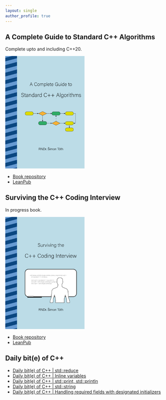 ```yaml
---
layout: single
author_profile: true
---
```


## A Complete Guide to Standard C++ Algorithms

Complete upto and including C++20.

[<img src="assets/images/book_algorithms_cover.png" width="50%">](https://leanpub.com/cpp-algorithms-guide)

- [Book repository](https://github.com/HappyCerberus/book-cpp-algorithms)
- [LeanPub](https://leanpub.com/cpp-algorithms-guide)

## Surviving the C++ Coding Interview

In progress book.

[<img src="assets/images/book_coding_interview_cover.png" width="50%">](https://leanpub.com/cpp-coding-interview)

- [Book repository](https://leanpub.com/cpp-coding-interview)
- [LeanPub](https://leanpub.com/cpp-coding-interview)

## Daily bit(e) of C++

<ul>
<!-- SUBSTACK:START --><li><a href="https://simontoth.substack.com/p/daily-bite-of-c-stdreduce">Daily bit&lpar;e&rpar; of C++ | std::reduce</a></li><li><a href="https://simontoth.substack.com/p/daily-bite-of-c-inline-variables">Daily bit&lpar;e&rpar; of C++ | Inline variables</a></li><li><a href="https://simontoth.substack.com/p/daily-bite-of-c-stdprint-stdprintln">Daily bit&lpar;e&rpar; of C++ | std::print, std::println</a></li><li><a href="https://simontoth.substack.com/p/daily-bite-of-c-stdstring">Daily bit&lpar;e&rpar; of C++ | std::string</a></li><li><a href="https://simontoth.substack.com/p/daily-bite-of-c-handling-required">Daily bit&lpar;e&rpar; of C++ | Handling required fields with designated initializers</a></li><!-- SUBSTACK:END -->
</ul>